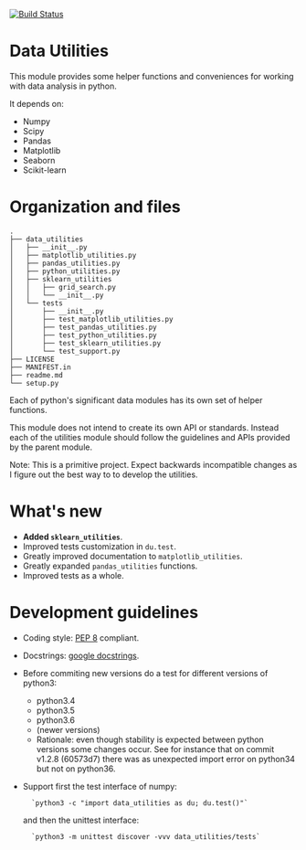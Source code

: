 [![Build Status](https://travis-ci.org/fmv1992/data_utilities.svg?branch=master)](https://travis-ci.org/fmv1992/data_utilities)

# Data Utilities

This module provides some helper functions and conveniences for working with
data analysis in python.

It depends on:

* Numpy
* Scipy
* Pandas
* Matplotlib
* Seaborn
* Scikit-learn

# Organization and files

    .
    ├── data_utilities
    │   ├── __init__.py
    │   ├── matplotlib_utilities.py
    │   ├── pandas_utilities.py
    │   ├── python_utilities.py
    │   ├── sklearn_utilities
    │   │   ├── grid_search.py
    │   │   └── __init__.py
    │   └── tests
    │       ├── __init__.py
    │       ├── test_matplotlib_utilities.py
    │       ├── test_pandas_utilities.py
    │       ├── test_python_utilities.py
    │       ├── test_sklearn_utilities.py
    │       └── test_support.py
    ├── LICENSE
    ├── MANIFEST.in
    ├── readme.md
    └── setup.py

Each of python's significant data modules has its own set of helper functions.

This module does not intend to create its own API or standards. Instead each of
the utilities module should follow the guidelines and APIs provided by the
parent module.

Note: This is a primitive project. Expect backwards incompatible changes as I
figure out the best way to to develop the utilities.

# What's new

* **Added `sklearn_utilities`**.
* Improved tests customization in `du.test`.
* Greatly improved documentation to `matplotlib_utilities`.
* Greatly expanded `pandas_utilities` functions.
* Improved tests as a whole.

# Development guidelines

* Coding style: [PEP 8](https://www.python.org/dev/peps/pep-0008/) compliant.
* Docstrings: [google docstrings](http://sphinxcontrib-napoleon.readthedocs.io/en/latest/example_google.html).
* Before commiting new versions do a test for different versions of python3:
    * python3.4
    * python3.5
    * python3.6
    * (newer versions)
    * Rationale: even though stability is expected between python versions some
      changes occur. See for instance that on commit v1.2.8 (60573d7) there was
      as unexpected import error on python34 but not on python36.


* Support first the test interface of numpy:

        `python3 -c "import data_utilities as du; du.test()"`
  and then the unittest interface:

        `python3 -m unittest discover -vvv data_utilities/tests`
